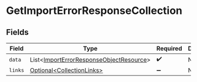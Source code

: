 # GetImportErrorResponseCollection


## Fields

| Field                                                                                                    | Type                                                                                                     | Required                                                                                                 | Description                                                                                              |
| -------------------------------------------------------------------------------------------------------- | -------------------------------------------------------------------------------------------------------- | -------------------------------------------------------------------------------------------------------- | -------------------------------------------------------------------------------------------------------- |
| `data`                                                                                                   | List\<[ImportErrorResponseObjectResource](../../models/components/ImportErrorResponseObjectResource.md)> | :heavy_check_mark:                                                                                       | N/A                                                                                                      |
| `links`                                                                                                  | [Optional\<CollectionLinks>](../../models/components/CollectionLinks.md)                                 | :heavy_minus_sign:                                                                                       | N/A                                                                                                      |